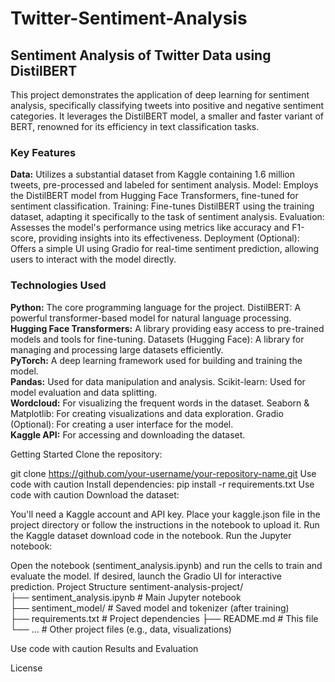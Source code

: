 # Twitter-Sentiment-Analysis
## Sentiment Analysis of Twitter Data using DistilBERT
This project demonstrates the application of deep learning for sentiment analysis, specifically classifying tweets into positive and negative sentiment categories. It leverages the DistilBERT model, a smaller and faster variant of BERT, renowned for its efficiency in text classification tasks.

### Key Features
**Data:** Utilizes a substantial dataset from Kaggle containing 1.6 million tweets, pre-processed and labeled for sentiment analysis. Model: Employs the DistilBERT model from Hugging Face Transformers, fine-tuned for sentiment classification. Training: Fine-tunes DistilBERT using the training dataset, adapting it specifically to the task of sentiment analysis. Evaluation: Assesses the model's performance using metrics like accuracy and F1-score, providing insights into its effectiveness. Deployment (Optional): Offers a simple UI using Gradio for real-time sentiment prediction, allowing users to interact with the model directly. 
### Technologies Used
**Python:** The core programming language for the project. DistilBERT: A powerful transformer-based model for natural language processing. \
**Hugging Face Transformers:** A library providing easy access to pre-trained models and tools for fine-tuning. Datasets (Hugging Face): A library for managing and processing large datasets efficiently. \
**PyTorch:** A deep learning framework used for building and training the model. \
**Pandas:** Used for data manipulation and analysis. Scikit-learn: Used for model evaluation and data splitting. \
**Wordcloud:** For visualizing the frequent words in the dataset. Seaborn & Matplotlib: For creating visualizations and data exploration. Gradio (Optional): For creating a user interface for the model. \
**Kaggle API:** For accessing and downloading the dataset. 

Getting Started Clone the repository:

git clone https://github.com/your-username/your-repository-name.git Use code with caution Install dependencies:
pip install -r requirements.txt Use code with caution Download the dataset:

You'll need a Kaggle account and API key. Place your kaggle.json file in the project directory or follow the instructions in the notebook to upload it. Run the Kaggle dataset download code in the notebook. Run the Jupyter notebook:
 
Open the notebook (sentiment_analysis.ipynb) and run the cells to train and evaluate the model. If desired, launch the Gradio UI for interactive prediction. 
Project Structure
sentiment-analysis-project/ \
  ├── sentiment_analysis.ipynb # Main Jupyter notebook \
  ├── sentiment_model/ # Saved model and tokenizer (after training) \
  ├── requirements.txt # Project dependencies ├── README.md # This file \
  └── ... # Other project files (e.g., data, visualizations) 

Use code with caution Results and Evaluation

License
